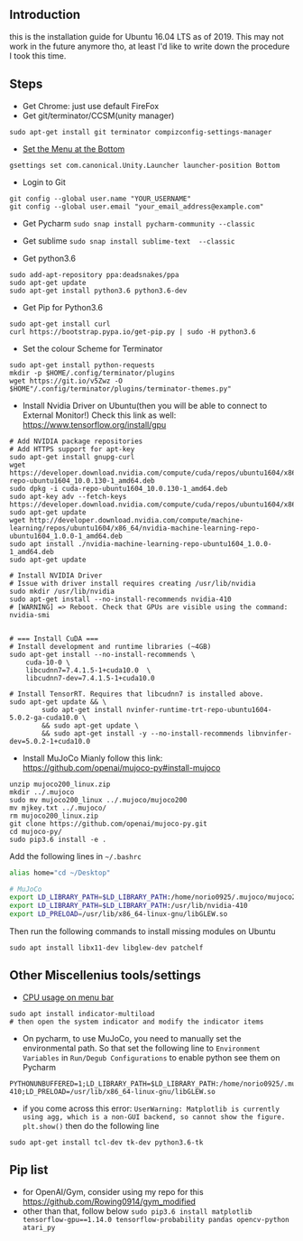 ## Introduction
this is the installation guide for Ubuntu 16.04 LTS as of 2019.
This may not work in the future anymore tho, at least I'd like to write down the procedure I took this time.

## Steps
- Get Chrome: just use default FireFox
- Get git/terminator/CCSM(unity manager)
```shell
sudo apt-get install git terminator compizconfig-settings-manager
```

- [Set the Menu at the Bottom](http://ubuntuhandbook.org/index.php/2016/03/ubuntu-16-04-move-unity-launcher-to-bottom/)
```shell
gsettings set com.canonical.Unity.Launcher launcher-position Bottom
```

- Login to Git
```shell
git config --global user.name "YOUR_USERNAME"
git config --global user.email "your_email_address@example.com"
```

- Get Pycharm
`sudo snap install pycharm-community --classic`

- Get sublime
`sudo snap install sublime-text  --classic`

- Get python3.6
```shell
sudo add-apt-repository ppa:deadsnakes/ppa
sudo apt-get update
sudo apt-get install python3.6 python3.6-dev
```

- Get Pip for Python3.6
```shell
sudo apt-get install curl
curl https://bootstrap.pypa.io/get-pip.py | sudo -H python3.6
```

- Set the colour Scheme for Terminator
```shell
sudo apt-get install python-requests
mkdir -p $HOME/.config/terminator/plugins
wget https://git.io/v5Zwz -O $HOME"/.config/terminator/plugins/terminator-themes.py"
```

- Install Nvidia Driver on Ubuntu(then you will be able to connect to External Monitor!)
Check this link as well: https://www.tensorflow.org/install/gpu
```shell
# Add NVIDIA package repositories
# Add HTTPS support for apt-key
sudo apt-get install gnupg-curl
wget https://developer.download.nvidia.com/compute/cuda/repos/ubuntu1604/x86_64/cuda-repo-ubuntu1604_10.0.130-1_amd64.deb
sudo dpkg -i cuda-repo-ubuntu1604_10.0.130-1_amd64.deb
sudo apt-key adv --fetch-keys https://developer.download.nvidia.com/compute/cuda/repos/ubuntu1604/x86_64/7fa2af80.pub
sudo apt-get update
wget http://developer.download.nvidia.com/compute/machine-learning/repos/ubuntu1604/x86_64/nvidia-machine-learning-repo-ubuntu1604_1.0.0-1_amd64.deb
sudo apt install ./nvidia-machine-learning-repo-ubuntu1604_1.0.0-1_amd64.deb
sudo apt-get update

# Install NVIDIA Driver
# Issue with driver install requires creating /usr/lib/nvidia
sudo mkdir /usr/lib/nvidia
sudo apt-get install --no-install-recommends nvidia-410
# [WARNING] => Reboot. Check that GPUs are visible using the command: nvidia-smi


# === Install CuDA ===
# Install development and runtime libraries (~4GB)
sudo apt-get install --no-install-recommends \
    cuda-10-0 \
    libcudnn7=7.4.1.5-1+cuda10.0  \
    libcudnn7-dev=7.4.1.5-1+cuda10.0

# Install TensorRT. Requires that libcudnn7 is installed above.
sudo apt-get update && \
        sudo apt-get install nvinfer-runtime-trt-repo-ubuntu1604-5.0.2-ga-cuda10.0 \
        && sudo apt-get update \
        && sudo apt-get install -y --no-install-recommends libnvinfer-dev=5.0.2-1+cuda10.0
```

- Install MuJoCo
Mianly follow this link: https://github.com/openai/mujoco-py#install-mujoco
```shell
unzip mujoco200_linux.zip
mkdir ../.mujoco
sudo mv mujoco200_linux ../.mujoco/mujoco200
mv mjkey.txt ../.mujoco/
rm mujoco200_linux.zip
git clone https://github.com/openai/mujoco-py.git
cd mujoco-py/
sudo pip3.6 install -e .
```

Add the following lines in `~/.bashrc`
```bash
alias home="cd ~/Desktop"

# MuJoCo
export LD_LIBRARY_PATH=$LD_LIBRARY_PATH:/home/norio0925/.mujoco/mujoco200/bin
export LD_LIBRARY_PATH=$LD_LIBRARY_PATH:/usr/lib/nvidia-410
export LD_PRELOAD=/usr/lib/x86_64-linux-gnu/libGLEW.so
```

Then run the following commands to install missing modules on Ubuntu
```shell
sudo apt install libx11-dev libglew-dev patchelf
```

## Other Miscellenius tools/settings
- [CPU usage on menu bar](https://askubuntu.com/questions/406204/how-can-i-add-the-current-cpu-usage-to-my-menu-bar-as-a-percentage)
```shell
sudo apt install indicator-multiload
# then open the system indicator and modify the indicator items
```

- On pycharm, to use MuJoCo, you need to manually set the environmental path. So that set the following line to `Environment Variables` in `Run/Degub Configurations` to enable python see them on Pycharm
```shell
PYTHONUNBUFFERED=1;LD_LIBRARY_PATH=$LD_LIBRARY_PATH:/home/norio0925/.mujoco/mujoco200/bin:/usr/lib/nvidia-410;LD_PRELOAD=/usr/lib/x86_64-linux-gnu/libGLEW.so
```
- if you come across this error: `UserWarning: Matplotlib is currently using agg, which is a non-GUI backend, so cannot show the figure. plt.show()` then do the following line

```shell
sudo apt-get install tcl-dev tk-dev python3.6-tk
```

## Pip list
- for OpenAI/Gym, consider using my repo for this
https://github.com/Rowing0914/gym_modified
- other than that, follow below
`sudo pip3.6 install matplotlib tensorflow-gpu==1.14.0 tensorflow-probability pandas opencv-python atari_py`
